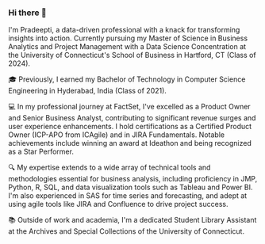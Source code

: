 ### Hi there 👋

I'm Pradeepti, a data-driven professional with a knack for transforming insights into action. Currently pursuing my Master of Science in Business Analytics and Project Management with a Data Science Concentration at the University of Connecticut's School of Business in Hartford, CT (Class of 2024).

🎓 Previously, I earned my Bachelor of Technology in Computer Science Engineering in Hyderabad, India (Class of 2021).

💻 In my professional journey at FactSet, I've excelled as a Product Owner and Senior Business Analyst, contributing to significant revenue surges and user experience enhancements. I hold certifications as a Certified Product Owner (ICP-APO from ICAgile) and in JIRA Fundamentals. Notable achievements include winning an award at Ideathon and being recognized as a Star Performer.

🔍 My expertise extends to a wide array of technical tools and methodologies essential for business analysis, including proficiency in JMP, Python, R, SQL, and data visualization tools such as Tableau and Power BI. I'm also experienced in SAS for time series and forecasting, and adept at using agile tools like JIRA and Confluence to drive project success.

📚 Outside of work and academia, I'm a dedicated Student Library Assistant at the Archives and Special Collections of the University of Connecticut.
